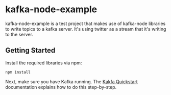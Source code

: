 kafka-node-example
==================

kafka-node-example is a test project that makes use of kafka-node libraries to
write topics to a kafka server. It's using twitter as a stream that it's writing
to the server.

Getting Started
---------------

Install the required libraries via npm:

    npm install

Next, make sure you have Kafka running. The [Kakfa Quickstart](http://kafka.apache.org/quickstart)
documentation explains how to do this step-by-step.